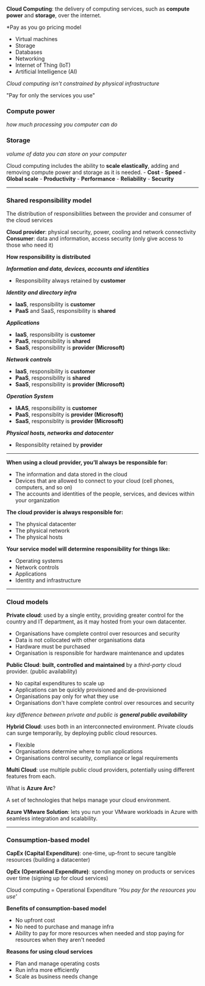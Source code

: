 **Cloud Computing**: the delivery of computing services, such as **compute power** and **storage**, over the internet.

*Pay as you go pricing model

- Virtual machines
- Storage
- Databases
- Networking
- Internet of Thing (IoT)
- Artificial Intelligence (AI)

*Cloud computing isn't constrained by physical infrastructure*

"Pay for only the services you use"
### Compute power
*how much processing you computer can do*
### Storage
*volume of data you can store on your computer*

Cloud computing includes the ability to **scale elastically**, adding and removing compute power and storage as it is needed.
	- **Cost**
	- **Speed**
	- **Global scale** 
	- **Productivity**
	- **Performance**
	- **Reliability**
	- **Security**

---
### Shared responsibility model

The distribution of responsibilities between the provider and consumer of the cloud services

**Cloud provider**: physical security, power, cooling and network connectivity
**Consumer**: data and information, access security (only give access to those who need it)

**How responsibility is distributed**

***Information and data, devices, accounts and identities*** 
- Responsibility always retained by **customer**

***Identity and directory infra*** 
- **IaaS**, responsibility is **customer**
- **PaaS** and SaaS, responsibility is **shared**

***Applications***
- **IaaS**, responsibility is **customer**
- **PaaS**, responsibility is **shared**
- **SaaS**, responsibility is **provider (Microsoft)**

***Network controls***
- **IaaS**, responsibility is **customer**
- **PaaS**, responsibility is **shared**
- **SaaS**, responsibility is **provider (Microsoft)**

***Operation System***
- **IAAS**, responsibility is **customer**
- **PaaS**, responsiblity is **provider (Microsoft)**
- **SaaS**, responsiblity is **provider (Microsoft)**

***Physical hosts, networks and datacenter***
- Responsiblity retained by **provider**

---

**When using a cloud provider, you’ll always be responsible for:**

- The information and data stored in the cloud
- Devices that are allowed to connect to your cloud (cell phones, computers, and so on)
- The accounts and identities of the people, services, and devices within your organization

**The cloud provider is always responsible for:**

- The physical datacenter
- The physical network
- The physical hosts

**Your service model will determine responsibility for things like:**

- Operating systems
- Network controls
- Applications
- Identity and infrastructure

---

### Cloud models

**Private cloud**: used by a single entity, providing greater control for the country and IT department, as it may hosted from your own datacenter.

- Organisations have complete control over resources and security
- Data is not collocated with other organisations data
- Hardware must be purchased
- Organisation is responsible for hardware maintenance and updates

**Public Cloud**: **built, controlled and maintained** by a *third-party* cloud provider. (public availability) 

- No capital expenditures to scale up
- Applications can be quickly provisioned and de-provisioned
- Organisations pay only for what they use
- Organisations don't have complete control over resources and security

*key difference between private and public is **general public availability***

**Hybrid Cloud**: uses both in an interconnected environment. Private clouds can surge temporarily, by deploying public cloud resources.

- Flexible
- Organisations determine where to run applications
- Organisations control security, compliance or legal requirements

**Multi Cloud**: use multiple public cloud providers, potentially using different features from each.

What is **Azure Arc**?

A set of technologies that helps manage your cloud environment.

**Azure VMware Solution**: lets you run your VMware workloads in Azure with seamless integration and scalability.

---

### Consumption-based model

**CapEx (Capital Expenditure)**: one-time, up-front to secure tangible resources (building a datacenter)

**OpEx (Operational Expenditure)**: spending money on products or services over time (signing up for cloud services)

Cloud computing = Operational Expenditure
*'You pay for the resources you use'*

**Benefits of consumption-based model**

- No upfront cost
- No need to purchase and manage infra
- Ability to pay for more resources when needed and stop paying for resources when they aren't needed

**Reasons for using cloud services**

- Plan and manage operating costs
- Run infra more efficiently
- Scale as business needs change